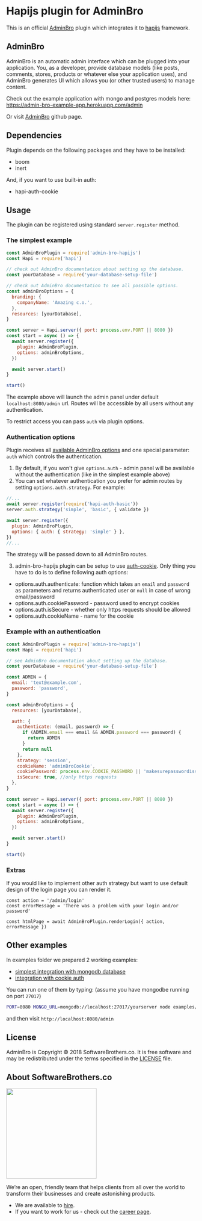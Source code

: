 # Hapijs plugin for AdminBro

This is an official [AdminBro](https://github.com/SoftwareBrothers/admin-bro) plugin which integrates it to [hapijs](https://hapijs.com/) framework.

## AdminBro

AdminBro is an automatic admin interface which can be plugged into your application. You, as a developer, provide database models (like posts, comments, stores, products or whatever else your application uses), and AdminBro generates UI which allows you (or other trusted users) to manage content.

Check out the example application with mongo and postgres models here: https://admin-bro-example-app.herokuapp.com/admin

Or visit [AdminBro](https://github.com/SoftwareBrothers/admin-bro) github page.

## Dependencies

Plugin depends on the following packages and they have to be installed:

* boom
* inert

And, if you want to use built-in auth:

* hapi-auth-cookie

## Usage

The plugin can be registered using standard `server.register` method.

### The simplest example

```javascript
const AdminBroPlugin = require('admin-bro-hapijs')
const Hapi = require('hapi')

// check out AdminBro documentation about setting up the database.
const yourDatabase = require('your-database-setup-file')

// check out AdminBro documentation to see all possible options.
const adminBroOptions = {
  branding: {
    companyName: 'Amazing c.o.',
  },
  resources: [yourDatabase],
}

const server = Hapi.server({ port: process.env.PORT || 8080 })
const start = async () => {
  await server.register({
    plugin: AdminBroPlugin,
    options: adminBroOptions,
  })

  await server.start()
}

start()
```

The example above will launch the admin panel under default `localhost:8080/admin` url. Routes will be accessible by all users without any authentication.

To restrict access you can pass `auth` via plugin options.

### Authentication options

Plugin receives all [available AdminBro options](https://softwarebrothers.github.io/admin-bro/global.html#AdminBroOptions) and one special parameter: `auth` which controls the authentication.

1. By default, if you won't give `options.auth` - admin panel will be available without the authentication (like in the simplest example above)
2. You can set whatever authentication you prefer for admin routes by setting `options.auth.strategy`. For example:

```javascript
//...
await server.register(require('hapi-auth-basic'))
server.auth.strategy('simple', 'basic', { validate })

await server.register({
  plugin: AdminBroPlugin,
  options: { auth: { strategy: 'simple' } },
})
//...
```

The strategy will be passed down to all AdminBro routes.

3. admin-bro-hapijs plugin can be setup to use [auth-cookie](https://github.com/hapijs/hapi-auth-cookie). Only thing you have to do is to define following auth options:

* options.auth.authenticate: function which takes an `email` and `password` as parameters and returns authenticated user or `null` in case of wrong email/password
* options.auth.cookiePassword - password used to encrypt cookies
* options.auth.isSecure - whether only https requests should be allowed
* options.auth.cookieName - name for the cookie

### Example with an authentication

```javascript
const AdminBroPlugin = require('admin-bro-hapijs')
const Hapi = require('hapi')

// see AdminBro documentation about setting up the database.
const yourDatabase = require('your-database-setup-file')

const ADMIN = {
  email: 'text@example.com',
  password: 'password',
}

const adminBroOptions = {
  resources: [yourDatabase],

  auth: {
    authenticate: (email, password) => {
      if (ADMIN.email === email && ADMIN.password === password) {
        return ADMIN
      }
      return null
    },
    strategy: 'session',
    cookieName: 'adminBroCookie',
    cookiePassword: process.env.COOKIE_PASSWORD || 'makesurepasswordissecure',
    isSecure: true, //only https requests
  },
}

const server = Hapi.server({ port: process.env.PORT || 8080 })
const start = async () => {
  await server.register({
    plugin: AdminBroPlugin,
    options: adminBroOptions,
  })

  await server.start()
}

start()
```

### Extras

If you would like to implement other auth strategy but want to use default design of the login page you can render it.

```
const action = '/admin/login'
const errorMessage = 'There was a problem with your login and/or password'

const htmlPage = await AdminBroPlugin.renderLogin({ action, errorMessage })
```

## Other examples

In examples folder we prepared 2 working examples:
* [simplest integration with mongodb database](examples/simple.js)
* [integration with cookie auth](examples/session-auth.js)

You can run one of them by typing:
(assume you have mongodbe running on port `27017`)

```bash
PORT=8080 MONGO_URL=mongodb://localhost:27017/yourserver node examples/simple.js
```

and then visit `http://localhost:8080/admin`

## License

AdminBro is Copyright © 2018 SoftwareBrothers.co. It is free software and may be redistributed under the terms specified in the [LICENSE](LICENSE) file.

## About SoftwareBrothers.co

<img src="https://softwarebrothers.co/assets/images/software-brothers-logo-full.svg" width=240>


We’re an open, friendly team that helps clients from all over the world to transform their businesses and create astonishing products.

* We are available to [hire](https://softwarebrothers.co/contact).
* If you want to work for us - check out the [career page](https://softwarebrothers.co/career).
